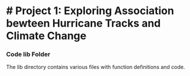 # # Project 1: Exploring Association bewteen Hurricane Tracks and Climate Change

### Code lib Folder

The lib directory contains various files with function definitions and code.

